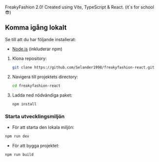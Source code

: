 FreakyFashion 2.0! Created using Vite, TypeScript & React. (it´s for school 😎)

## Komma igång lokalt

Se till att du har följande installerat:

- [Node.js](https://nodejs.org/) (inkluderar npm)

1. Klona repository:
   ```sh
   git clone https://github.com/Selander1998/freakyfashion-react.git
   ```
2. Navigera till projektets directory:
   ```sh
   cd freakyfashion-react
   ```
3. Ladda ned nödvändiga paket:
   ```sh
   npm install
   ```

### Starta utvecklingsmiljön

- För att starta den lokala miljön:

```sh
npm run dev
```

- För att bygga projektet:

```sh
npm run build
```
